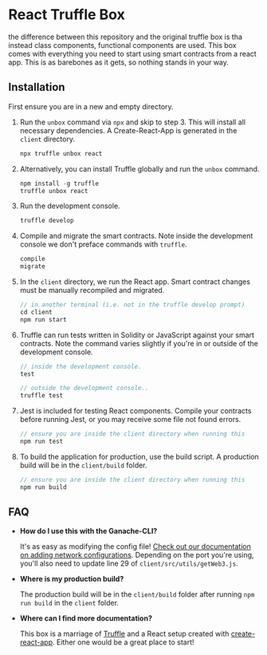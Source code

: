 # React Truffle Box
the difference between this repository and the original truffle box is tha instead class components, functional components are used.
This box comes with everything you need to start using smart contracts from a react app. This is as barebones as it gets, so nothing stands in your way.


## Installation

First ensure you are in a new and empty directory.

1. Run the `unbox` command via `npx` and skip to step 3. This will install all necessary dependencies. A Create-React-App is generated in the `client` directory.
   ```js
   npx truffle unbox react
   ```

2. Alternatively, you can install Truffle globally and run the `unbox` command.
    ```javascript
    npm install -g truffle
    truffle unbox react
    ```

3. Run the development console.
    ```javascript
    truffle develop
    ```

4. Compile and migrate the smart contracts. Note inside the development console we don't preface commands with `truffle`.
    ```javascript
    compile
    migrate
    ```

5. In the `client` directory, we run the React app. Smart contract changes must be manually recompiled and migrated.
    ```javascript
    // in another terminal (i.e. not in the truffle develop prompt)
    cd client
    npm run start
    ```

6. Truffle can run tests written in Solidity or JavaScript against your smart contracts. Note the command varies slightly if you're in or outside of the development console.
    ```javascript
    // inside the development console.
    test

    // outside the development console..
    truffle test
    ```

7. Jest is included for testing React components. Compile your contracts before running Jest, or you may receive some file not found errors.
    ```javascript
    // ensure you are inside the client directory when running this
    npm run test
    ```

8. To build the application for production, use the build script. A production build will be in the `client/build` folder.
    ```javascript
    // ensure you are inside the client directory when running this
    npm run build
    ```

## FAQ

* __How do I use this with the Ganache-CLI?__

    It's as easy as modifying the config file! [Check out our documentation on adding network configurations](http://truffleframework.com/docs/advanced/configuration#networks). Depending on the port you're using, you'll also need to update line 29 of `client/src/utils/getWeb3.js`.

* __Where is my production build?__

    The production build will be in the `client/build` folder after running `npm run build` in the `client` folder.

* __Where can I find more documentation?__

    This box is a marriage of [Truffle](http://truffleframework.com/) and a React setup created with [create-react-app](https://github.com/facebookincubator/create-react-app/blob/master/packages/react-scripts/template/README.md). Either one would be a great place to start!
